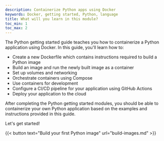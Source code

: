 ```yaml
---
description: Containerize Python apps using Docker
keywords: Docker, getting started, Python, language
title: What will you learn in this module?
toc_min: 1
toc_max: 2
---
```


The Python getting started guide teaches you how to containerize a Python application using Docker. In this guide, you'll learn how to:

* Create a new Dockerfile which contains instructions required to build a Python image
* Build an image and run the newly built image as a container
* Set up volumes and networking
* Orchestrate containers using Compose
* Use containers for development
* Configure a CI/CD pipeline for your application using GitHub Actions
* Deploy your application to the cloud

After completing the Python getting started modules, you should be able to containerize your own Python application based on the examples and instructions provided in this guide.

Let's get started!

{{< button text="Build your first Python image" url="build-images.md" >}}
